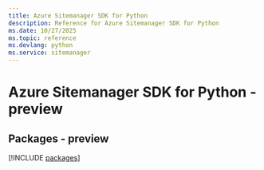 ```yaml
---
title: Azure Sitemanager SDK for Python
description: Reference for Azure Sitemanager SDK for Python
ms.date: 10/27/2025
ms.topic: reference
ms.devlang: python
ms.service: sitemanager
---
```

# Azure Sitemanager SDK for Python - preview
## Packages - preview
[!INCLUDE [packages](sitemanager-index.md)]